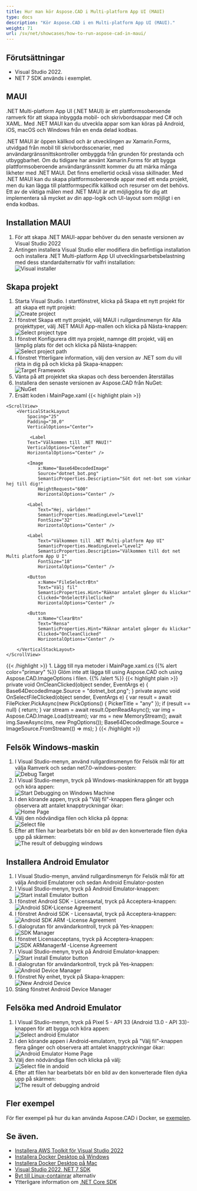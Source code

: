 ```yaml
---
title: Hur man kör Aspose.CAD i Multi-platform App UI (MAUI)
type: docs
description: "Kör Aspose.CAD i en Multi-platform App UI (MAUI)."
weight: 71
url: /sv/net/showcases/how-to-run-aspose-cad-in-maui/
---
```


## Förutsättningar
- Visual Studio 2022.
- NET 7 SDK används i exemplet.


## MAUI

.NET Multi-platform App UI (.NET MAUI) är ett plattformsoberoende ramverk för att skapa inbyggda mobil- och skrivbordsappar med C# och XAML.
Med .NET MAUI kan du utveckla appar som kan köras på Android, iOS, macOS och Windows från en enda delad kodbas.

.NET MAUI är öppen källkod och är utvecklingen av Xamarin.Forms, utvidgad från mobil till skrivbordsscenarier, med användargränssnittskontroller ombyggda från grunden för prestanda och utbyggbarhet.
Om du tidigare har använt Xamarin.Forms för att bygga plattformsoberoende användargränssnitt kommer du att märka många likheter med .NET MAUI.
Det finns emellertid också vissa skillnader.
Med .NET MAUI kan du skapa plattformsoberoende appar med ett enda projekt, men du kan lägga till plattformspecifik källkod och resurser om det behövs.
Ett av de viktiga målen med .NET MAUI är att möjliggöra för dig att implementera så mycket av din app-logik och UI-layout som möjligt i en enda kodbas.


## Installation MAUI

1. För att skapa .NET MAUI-appar behöver du den senaste versionen av Visual Studio 2022
1. Antingen installera Visual Studio eller modifiera din befintliga installation och installera .NET Multi-platform App UI utvecklingsarbetsbelastning med dess standardalternativ för valfri installation:<br>
![Visual installer](/_assets/showcases/maui/visual-installer.png)


## Skapa projekt

1. Starta Visual Studio. I startfönstret, klicka på Skapa ett nytt projekt för att skapa ett nytt projekt:<br>
![Create project](/_assets/showcases/maui/create-project.png)<br>
1. I fönstret Skapa ett nytt projekt, välj MAUI i rullgardinsmenyn för Alla projekttyper, välj .NET MAUI App-mallen och klicka på Nästa-knappen:<br>
![Select project type](/_assets/showcases/maui/select-project.png)<br>
1. I fönstret Konfigurera ditt nya projekt, namnge ditt projekt, välj en lämplig plats för det och klicka på Nästa-knappen:<br>
![Select project path](/_assets/showcases/maui/select-project-path.png)<br>
1. I fönstret Ytterligare information, välj den version av .NET som du vill rikta in dig på och klicka på Skapa-knappen:<br>
![Target Framework](/_assets/showcases/maui/select-framework.png)<br>
1. Vänta på att projektet ska skapas och dess beroenden återställas
1. Installera den senaste versionen av Aspose.CAD från NuGet:<br>
![NuGet](/_assets/showcases/maui/nuget.png)<br>
1. Ersätt koden i MainPage.xaml
{{< highlight plain >}}
<?xml version="1.0" encoding="utf-8" ?>
<ContentPage xmlns="http://schemas.microsoft.com/dotnet/2021/maui"
             xmlns:x="http://schemas.microsoft.com/winfx/2009/xaml"
             x:Class="MauiApp1.MainPage">

    <ScrollView>
        <VerticalStackLayout
            Spacing="25"
            Padding="30,0"
            VerticalOptions="Center">

             <Label 
            Text="Välkommen till .NET MAUI!"
            VerticalOptions="Center" 
            HorizontalOptions="Center" />

            <Image
                x:Name="Base64DecodedImage"
                Source="dotnet_bot.png"
                SemanticProperties.Description="Söt dot net-bot som vinkar hej till dig!"
                HeightRequest="600"
                HorizontalOptions="Center" />

            <Label
                Text="Hej, världen!"
                SemanticProperties.HeadingLevel="Level1"
                FontSize="32"
                HorizontalOptions="Center" />

            <Label
                Text="Välkommen till .NET Multi-platform App UI"
                SemanticProperties.HeadingLevel="Level2"
                SemanticProperties.Description="Välkommen till dot net Multi platform App U I"
                FontSize="18"
                HorizontalOptions="Center" />

            <Button
                x:Name="FileSelectrBtn"
                Text="Välj fil"
                SemanticProperties.Hint="Räknar antalet gånger du klickar"
                Clicked="OnSelectFileClicked"
                HorizontalOptions="Center" />

            <Button
                x:Name="ClearBtn"
                Text="Rensa"
                SemanticProperties.Hint="Räknar antalet gånger du klickar"
                Clicked="OnCleanClicked"
                HorizontalOptions="Center" />

        </VerticalStackLayout>
    </ScrollView>
</ContentPage>
{{< /highlight >}}
1. Lägg till nya metoder i MainPage.xaml.cs
{{% alert color="primary" %}} 
Glöm inte att lägga till using Aspose.CAD och using Aspose.CAD.ImageOptions i filen.
{{% /alert %}}
{{< highlight plain >}}
private void OnCleanClicked(object sender, EventArgs e)
{
    Base64DecodedImage.Source = "dotnet_bot.png";
}
private async void OnSelectFileClicked(object sender, EventArgs e)
{
    var result = await FilePicker.PickAsync(new PickOptions()
    {
        PickerTitle = "any"
    });
    if (result == null)
    {
        return;
    }
    var stream = await result.OpenReadAsync();
    var img = Aspose.CAD.Image.Load(stream);
    var ms = new MemoryStream();
    await img.SaveAsync(ms, new PngOptions());
    Base64DecodedImage.Source = ImageSource.FromStream(() => ms);
}
{{< /highlight >}}


## Felsök Windows-maskin

1. I Visual Studio-menyn, använd rullgardinsmenyn för Felsök mål för att välja Ramverk och sedan net7.0-windows-posten:<br>
![Debug Target](/_assets/showcases/maui/windows-mode.png)<br>
1. I Visual Studio-menyn, tryck på Windows-maskinknappen för att bygga och köra appen:<br>
![Start Debugging on Windows Machine](/_assets/showcases/maui/windows-start-debug.png)<br>
1. I den körande appen, tryck på "Välj fil"-knappen flera gånger och observera att antalet knapptryckningar ökar:<br>
![Home Page](/_assets/showcases/maui/windows-home-page.png)<br>
1. Välj den nödvändiga filen och klicka på öppna:<br>
![Select file](/_assets/showcases/maui/select-file.png)<br>
1. Efter att filen har bearbetats bör en bild av den konverterade filen dyka upp på skärmen:<br>
![The result of debugging windows](/_assets/showcases/maui/windows-result.png)


## Installera Android Emulator

1. I Visual Studio-menyn, använd rullgardinsmenyn för Felsök mål för att välja Android Emulatorer och sedan Android Emulator-posten
1. I Visual Studio-menyn, tryck på Android Emulator-knappen:<br>
![Start install Emulator button](/_assets/showcases/maui/start-install-emulator.png)<br>
1. I fönstret Android SDK - Licensavtal, tryck på Acceptera-knappen:<br>
![Android SDK-License Agreement](/_assets/showcases/maui/android-sdk-1.png)<br>
1. I fönstret Android SDK - Licensavtal, tryck på Acceptera-knappen:<br>
![Android SDK ARM -License Agreement](/_assets/showcases/maui/android-sdk-2.png)<br>
1. I dialogrutan för användarkontroll, tryck på Yes-knappen:<br>
![SDK Manager](/_assets/showcases/maui/android-sdk-3.png)<br>
1. I fönstret Licensacceptans, tryck på Acceptera-knappen:<br>
![SDK ARManagerM -License Agreement](/_assets/showcases/maui/android-sdk-4.png)<br>
1. I Visual Studio-menyn, tryck på Android Emulator-knappen:<br>
![Start install Emulator button](/_assets/showcases/maui/start-install-emulator.png)<br>
1. I dialogrutan för användarkontroll, tryck på Yes-knappen:<br>
![Android Device Manager](/_assets/showcases/maui/android-device-manager.png)<br>
1. I fönstret Ny enhet, tryck på Skapa-knappen:<br>
![New Android Device](/_assets/showcases/maui/android-new-device.png)<br>
1. Stäng fönstret Android Device Manager


## Felsöka med Android Emulator

1. I Visual Studio-menyn, tryck på Pixel 5 - API 33 (Android 13.0 - API 33)-knappen för att bygga och köra appen:<br>
![Select android Emulator](/_assets/showcases/maui/select-android-emulator.png)<br>
1. I den körande appen i Android-emulatorn, tryck på "Välj fil"-knappen flera gånger och observera att antalet knapptryckningar ökar:<br>
![Android Emulator Home Page](/_assets/showcases/maui/android-home-page.png)<br>
1. Välj den nödvändiga filen och klicka på välj:<br>
![Select file in andoid](/_assets/showcases/maui/select-file-android.png)<br>
1. Efter att filen har bearbetats bör en bild av den konverterade filen dyka upp på skärmen:<br>
![The result of debugging android](/_assets/showcases/maui/android-result.png)


## Fler exempel

För fler exempel på hur du kan använda Aspose.CAD i Docker, se [exemplen](https://github.com/aspose-cad/Aspose.CAD-Documentation).


## Se även.

- [Installera AWS Toolkit för Visual Studio 2022](https://marketplace.visualstudio.com/items?itemName=AmazonWebServices.AWSToolkitforVisualStudio2022)
- [Installera Docker Desktop på Windows](https://docs.docker.com/docker-for-windows/install/)
- [Installera Docker Desktop på Mac](https://docs.docker.com/docker-for-mac/install/)
- [Visual Studio 2022, NET 7 SDK](https://docs.microsoft.com/en-us/dotnet/core/install/windows?tabs=net70#dependencies)
- [Byt till Linux-containrar](https://docs.docker.com/docker-for-windows/#switch-between-windows-and-linux-containers) alternativ
- Ytterligare information om [.NET Core SDK](https://hub.docker.com/_/microsoft-dotnet-sdk)
